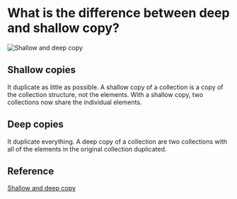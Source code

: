 # What is the difference between deep and shallow copy?

![Shallow and deep copy](https://miro.medium.com/max/1616/1*600VH4fZWf3oJB2EaZAPjg.png)

## Shallow copies

It duplicate as little as possible. A shallow copy of a collection is a copy of the collection structure, not the elements. With a shallow copy, two collections now share the individual elements.

## Deep copies

It duplicate everything. A deep copy of a collection are two collections with all of the elements in the original collection duplicated.

## Reference

[Shallow and deep copy](https://stackoverflow.com/questions/184710/what-is-the-difference-between-a-deep-copy-and-a-shallow-copy)
